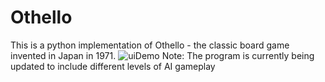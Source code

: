 # Othello
This is a python implementation of Othello - the classic board game invented in Japan in 1971.
![uiDemo](https://user-images.githubusercontent.com/83682911/131616823-a5f8a7bb-e80f-4957-8d67-0acbaccb2f65.png)
Note: The program is currently being updated to include different levels of AI gameplay
